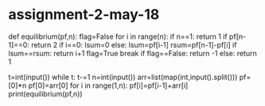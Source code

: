 # assignment-2-may-18
def equilibrium(pf,n):
    flag=False
    for i in range(n):
        if n==1:
            return 1
        if pf[n-1]==0:
            return 2
        if i==0:
            lsum=0
        else:
            lsum=pf[i-1]
        rsum=pf[n-1]-pf[i]
        if lsum==rsum:
            return i+1
            flag=True
            break
    if flag==False:
        return -1
    else:
        return 1
        
t=int(input())
while t:
    t-=1
    n=int(input())
    arr=list(map(int,input().split()))
    pf=[0]*n
    pf[0]=arr[0]
    for i in range(1,n):
        pf[i]=pf[i-1]+arr[i]
    print(equilibrium(pf,n))
